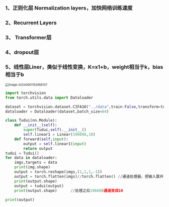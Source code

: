 ### 1、正则化层 Normalization layers，加快网络训练速度

### 2、Recurrent Layers  

### 3、 Transformer层

### 4、dropout层

### 5、线性层Liner，类似于线性变换，K=x1+b，weight相当于k，bias相当于b

<img src="C:\Users\余鹏飞\AppData\Roaming\Typora\typora-user-images\image-20240901152958137.png" alt="image-20240901152958137" style="zoom:67%;" />



```python
import torchvision
from torch.utils.data import Dataloader

dataset = torchvision.dataset.CIFA10("../data",train-False,transform=torchvision.transforms.ToTensor(),download = True)
dataloader = Dataloader(dataset,batch_size=64)

class Tudui(nn.Module):
    def __init__(self):
        super(Tudui,self).__init__()
        self.linear1 = Linear(196608,10)
    def forward(self,input):
        output = self.linear1(input)
        return output
tudui = Tudui()
for data in dataloader:
    imgs,targets = data
    print(img.shape)
    output = torch.reshape(imgs,(1,1,1,-1))
    output = torch.flatten(imgs)//torch.flatten() //通道处理器，把输入展开成一维向量
    print(output.shape)
    output = tudui(output)
    print(output.shape)      //处理之后196608通道变成10
    
print(output)
```
